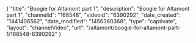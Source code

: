 {
    "title": "Boogie for Altamont part 1",
    "description": "Boogie for Altamont part 1",
    "channelid": "168548",
    "videoid": "6390292",
    "date_created": "1441406562",
    "date_modified": "1456360368",
    "type": "captivate",
    "layout": "channelVideo",
    "url": "\/altamont\/boogie-for-altamont-part-1\/168548-6390292"
}